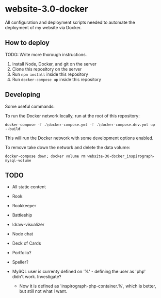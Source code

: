 # website-3.0-docker
All configuration and deployment scripts needed to automate the deployment of my website via Docker.

## How to deploy

TODO: Write more thorough instructions.

1. Install Node, Docker, and git on the server
2. Clone this repository on the server
3. Run `npm install` inside this repository
4. Run `docker-compose up` inside this repository

## Developing

Some useful commands:

To run the Docker network locally, run at the root of this repository:

`docker-compose -f .\docker-compose.yml -f .\docker-compose.dev.yml up --build`

This will run the Docker network with some development options enabled.

To remove take down the network and delete the data volume:

`docker-compose down; docker volume rm website-30-docker_inspirograph-mysql-volume`

## TODO

- All static content
- Rook
- Rookkeeper
- Battleship
- ldraw-visualizer
- Node chat
- Deck of Cards
- Portfolio?
- Speller?

- MySQL user is currenty defined on '%' - defining the user as 'php' didn't work.  Investigate?
   - Now it is defined as 'inspirograph-php-container.%', which is better, but still not what I want.
